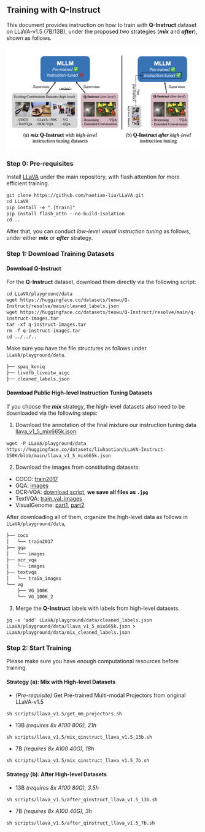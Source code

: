 ## Training with Q-Instruct

This document provides instruction on how to train with **Q-Instruct** dataset on LLaVA-v1.5 (7B/13B), under the proposed two strategies (***mix*** and ***after***), shown as follows.

![](strategies.png)


### Step 0: Pre-requisites

Install [LLaVA](https://github.com/haotian-liu/LLaVA/) under the main repository, with flash attention for more efficient training.

```shell
git clone https://github.com/haotian-liu/LLaVA.git
cd LLaVA
pip install -e ".[train]"
pip install flash_attn --no-build-isolation
cd ..
```

After that, you can conduct *low-level visual instruction tuning* as follows, under either ***mix*** or ***after*** strategy.

### Step 1: Download Training Datasets


#### Download Q-Instruct

For the **Q-Instruct** dataset, download them directly via the following script:

```shell
cd LLaVA/playground/data
wget https://huggingface.co/datasets/teowu/Q-Instruct/resolve/main/cleaned_labels.json
wget https://huggingface.co/datasets/teowu/Q-Instruct/resolve/main/q-instruct-images.tar
tar -xf q-instruct-images.tar
rm -f q-instruct-images.tar
cd ../../..
```

Make sure you have the file structures as follows under `LLaVA/playground/data`.

```
├── spaq_koniq
├── livefb_liveitw_aigc
├── cleaned_labels.json
```

#### Download Public High-level Instruction Tuning Datasets

If you choose the ***mix*** strategy, the high-level datasets also need to be downloaded via the following steps:



1. Download the annotation of the final mixture our instruction tuning data [llava_v1_5_mix665k.json](https://huggingface.co/datasets/liuhaotian/LLaVA-Instruct-150K/blob/main/llava_v1_5_mix665k.json):

```shell
wget -P LLaVA/playground/data https://huggingface.co/datasets/liuhaotian/LLaVA-Instruct-150K/blob/main/llava_v1_5_mix665k.json
```

2. Download the images from constituting datasets:

- COCO: [train2017](http://images.cocodataset.org/zips/train2017.zip)
- GQA: [images](https://downloads.cs.stanford.edu/nlp/data/gqa/images.zip)
- OCR-VQA: [download script](https://drive.google.com/drive/folders/1_GYPY5UkUy7HIcR0zq3ZCFgeZN7BAfm_?usp=sharing), **we save all files as `.jpg`**
- TextVQA: [train_val_images](https://dl.fbaipublicfiles.com/textvqa/images/train_val_images.zip)
- VisualGenome: [part1](https://cs.stanford.edu/people/rak248/VG_100K_2/images.zip), [part2](https://cs.stanford.edu/people/rak248/VG_100K_2/images2.zip)

After downloading all of them, organize the high-level data as follows in `LLaVA/playground/data`,

```
├── coco
│   └── train2017
├── gqa
│   └── images
├── ocr_vqa
│   └── images
├── textvqa
│   └── train_images
└── vg
    ├── VG_100K
    └── VG_100K_2
```

3. Merge the **Q-Instruct** labels with labels from high-level datasets.

```shell
jq -s 'add' LLaVA/playground/data/cleaned_labels.json LLaVA/playground/data/llava_v1_5_mix665k.json > LLaVA/playground/data/mix_cleaned_labels.json
```

### Step 2: Start Training

Please make sure you have enough computational resources before training.

#### Strategy (a): Mix with High-level Datasets

- *(Pre-requisite)* Get Pre-trained Multi-modal Projectors from original LLaVA-v1.5

```shell
sh scripts/llava_v1.5/get_mm_projectors.sh
```

- 13B *(requires 8x A100 80G), 21h*

```shell
sh scripts/llava_v1.5/mix_qinstruct_llava_v1.5_13b.sh
```

- 7B *(requires 8x A100 40G), 18h*

```shell
sh scripts/llava_v1.5/mix_qinstruct_llava_v1.5_7b.sh
```

#### Strategy (b): After High-level Datasets

- 13B *(requires 8x A100 80G), 3.5h*

```shell
sh scripts/llava_v1.5/after_qinstruct_llava_v1.5_13b.sh
```

- 7B *(requires 8x A100 40G), 3h*

```shell
sh scripts/llava_v1.5/after_qinstruct_llava_v1.5_7b.sh
```

